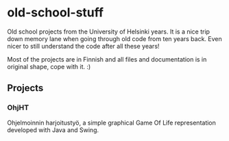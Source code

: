 old-school-stuff
================

Old school projects from the University of Helsinki years. It is a nice trip down memory lane when going through old code from ten years back. Even nicer to still understand the code after all these years!

Most of the projects are in Finnish and all files and documentation is in original shape, cope with it. :)


Projects
--------

### OhjHT

Ohjelmoinnin harjoitustyö, a simple graphical Game Of Life representation developed with Java and Swing. 